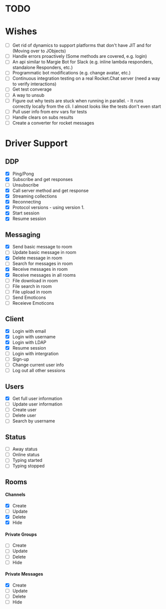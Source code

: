 # TODO

# Wishes

- [ ] Get rid of dynamics to support platforms that don't have JIT and for  (Moving over to JObjects)
- [ ] Handle errors proactively (Some methods are covered, e.g. login)
- [ ] An api similar to Margie Bot for Slack (e.g. inline lambda responders, standalone Responders, etc.)
- [ ] Programmatic bot modifications (e.g. change avatar, etc.)
- [ ] Continuous integration testing on a real Rocket.Chat server (need a way to verify interactions)
- [ ] Get test converage
- [ ] A way to unsub
- [ ] Figure out why tests are stuck when running in parallel. - It runs correctly locally from the cli. I almost looks like the tests don't even start
- [ ] Pull user info from env vars for tests
- [ ] Handle clears on subs results
- [ ] Create a converter for rocket messages

# Driver Support

## DDP

- [X] Ping/Pong
- [X] Subscribe and get responses
- [ ] Unsubscribe
- [X] Call server method and get response
- [X] Streaming collections
- [X] Reconnecting
- [X] Protocol versions - using version 1. 
- [X] Start session
- [X] Resume session

## Messaging

- [X] Send basic message to room
- [ ] Update basic message in room
- [X] Delete message in room
- [ ] Search for messages in room
- [X] Receive messages in room
- [X] Receive messages in all rooms 
- [ ] File download in room
- [ ] File search in room
- [ ] File upload in room
- [ ] Send Emoticons
- [ ] Receieve Emoticons

## Client

- [X] Login with email
- [X] Login with username
- [X] Login with LDAP
- [X] Resume session
- [ ] Login with intergration
- [ ] Sign-up
- [ ] Change current user info
- [ ] Log out all other sessions

## Users

- [X] Get full user information
- [ ] Update user information
- [ ] Create user
- [ ] Delete user
- [ ] Search by username

## Status

- [ ] Away status
- [ ] Online status
- [ ] Typing started
- [ ] Typing stopped

## Rooms

#### Channels

- [X] Create
- [ ] Update
- [X] Delete
- [X] Hide

#### Private Groups

- [ ] Create
- [ ] Update
- [ ] Delete
- [ ] Hide

#### Private Messages

- [X] Create
- [ ] Update
- [ ] Delete
- [ ] Hide